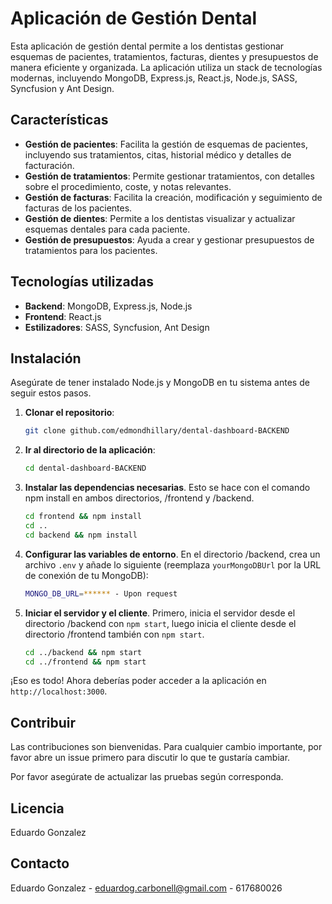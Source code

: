 # Aplicación de Gestión Dental

Esta aplicación de gestión dental permite a los dentistas gestionar esquemas de pacientes, tratamientos, facturas, dientes y presupuestos de manera eficiente y organizada. La aplicación utiliza un stack de tecnologías modernas, incluyendo MongoDB, Express.js, React.js, Node.js, SASS, Syncfusion y Ant Design.

## Características

- **Gestión de pacientes**: Facilita la gestión de esquemas de pacientes, incluyendo sus tratamientos, citas, historial médico y detalles de facturación.
- **Gestión de tratamientos**: Permite gestionar tratamientos, con detalles sobre el procedimiento, coste, y notas relevantes.
- **Gestión de facturas**: Facilita la creación, modificación y seguimiento de facturas de los pacientes.
- **Gestión de dientes**: Permite a los dentistas visualizar y actualizar esquemas dentales para cada paciente.
- **Gestión de presupuestos**: Ayuda a crear y gestionar presupuestos de tratamientos para los pacientes.

## Tecnologías utilizadas

- **Backend**: MongoDB, Express.js, Node.js
- **Frontend**: React.js
- **Estilizadores**: SASS, Syncfusion, Ant Design

## Instalación

Asegúrate de tener instalado Node.js y MongoDB en tu sistema antes de seguir estos pasos.

1. **Clonar el repositorio**:
   ```sh
   git clone github.com/edmondhillary/dental-dashboard-BACKEND
   ```

2. **Ir al directorio de la aplicación**:
   ```sh
   cd dental-dashboard-BACKEND
   ```

3. **Instalar las dependencias necesarias**. Esto se hace con el comando npm install en ambos directorios, /frontend y /backend.
   ```sh
   cd frontend && npm install
   cd ..
   cd backend && npm install
   ```

4. **Configurar las variables de entorno**. En el directorio /backend, crea un archivo `.env` y añade lo siguiente (reemplaza `yourMongoDBUrl` por la URL de conexión de tu MongoDB):
   ```sh
   MONGO_DB_URL=****** - Upon request
   ```

5. **Iniciar el servidor y el cliente**. Primero, inicia el servidor desde el directorio /backend con `npm start`, luego inicia el cliente desde el directorio /frontend también con `npm start`.
   ```sh
   cd ../backend && npm start
   cd ../frontend && npm start
   ```

¡Eso es todo! Ahora deberías poder acceder a la aplicación en `http://localhost:3000`.

## Contribuir

Las contribuciones son bienvenidas. Para cualquier cambio importante, por favor abre un issue primero para discutir lo que te gustaría cambiar.

Por favor asegúrate de actualizar las pruebas según corresponda.

## Licencia
Eduardo Gonzalez 

## Contacto

Eduardo Gonzalez - eduardog.carbonell@gmail.com - 617680026
